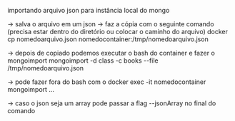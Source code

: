 importando arquivo json para instância local do mongo

-> salva o arquivo em um json
-> faz a cópia com o seguinte comando (precisa estar dentro do diretório ou colocar o caminho do arquivo)
docker cp nomedoarquivo.json nomedocontainer:/tmp/nomedoarquivo.json

-> depois de copiado podemos executar o bash do container e fazer o mongoimport
mongoimport -d class -c books --file /tmp/nomedoarquivo.json

-> pode fazer fora do bash com o 
docker exec -it nomedocontainer mongoimport ...

-> caso o json seja um array pode passar a flag  --jsonArray no final do comando